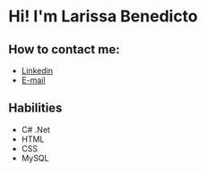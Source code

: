 # Hi! I'm **Larissa Benedicto**
## How to contact me: 
- [Linkedin](www.linkedin/in/larissabndct)
- [E-mail](larissagomes0119@gmail.com)
## Habilities
- C# .Net 
- HTML
- CSS
- MySQL
